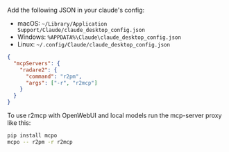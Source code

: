 Add the following JSON in your claude's config:

- macOS: `~/Library/Application Support/Claude/claude_desktop_config.json`
- Windows: `%APPDATA%\Claude\claude_desktop_config.json`
- Linux: `~/.config/Claude/claude_desktop_config.json`

```json
{
  "mcpServers": {
    "radare2": {
      "command": "r2pm",
      "args": ["-r", "r2mcp"]
    }
  }
}
```

To use r2mcp with OpenWebUI and local models run the mcp-server proxy like this:

```bash
pip install mcpo
mcpo -- r2pm -r r2mcp
```
